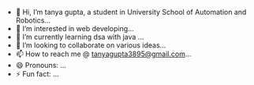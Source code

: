 - 👋 Hi, I’m tanya gupta, a student in University School of Automation and Robotics...
- 👀 I’m interested in web developing...
- 🌱 I’m currently learning dsa with java ...
- 💞️ I’m looking to collaborate on various ideas...
- 📫 How to reach me @ tanyagupta3895@gmail.com...
- 😄 Pronouns: ...
- ⚡ Fun fact: ...

<!---
tanya05g/tanya05g is a ✨ special ✨ repository because its `README.md` (this file) appears on your GitHub profile.
You can click the Preview link to take a look at your changes.
--->
